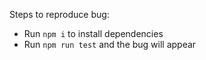 Steps to reproduce bug:
- Run `npm i` to install dependencies
- Run `npm run test` and the bug will appear
